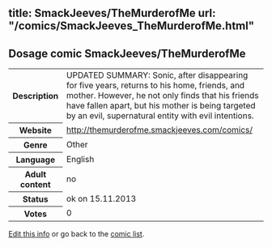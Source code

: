 title: SmackJeeves/TheMurderofMe
url: "/comics/SmackJeeves_TheMurderofMe.html"
---
Dosage comic SmackJeeves/TheMurderofMe
-----------------------------------------

<p id="msg"></p>
<script type="text/javascript">
if (window.location.search === '?edit_info_mail=sent_ok') {
  var elem = document.getElementById("msg");
  elem.innerHTML = 'Edited information sucessfully sent for review, which is usually done daily. Thanks!';
  elem.className = 'ok';
}
</script>
<table class="comicinfo">
<tr>
<th>Description</th><td>UPDATED SUMMARY: Sonic, after disappearing for five years, returns to his home, friends, and mother. However, he not only finds that his friends have fallen apart, but his mother is being targeted by an evil, supernatural entity with evil intentions.</td>
</tr>
<tr>
<th>Website</th><td><a href="http://themurderofme.smackjeeves.com/comics/">http://themurderofme.smackjeeves.com/comics/</a></td>
</tr>
<tr>
<th>Genre</th><td>Other</td>
</tr>
<tr>
<th>Language</th><td>English</td>
</tr>
<tr>
<th>Adult content</th><td>no</td>
</tr>
<tr>
<th>Status</th><td>ok on 15.11.2013</td>
</tr>
<tr>
<th>Votes</th><td>0</td>
</tr>
</table>

[Edit this info](SmackJeeves_TheMurderofMe_edit.html) or go back to the [comic list](../comic-index.html).
